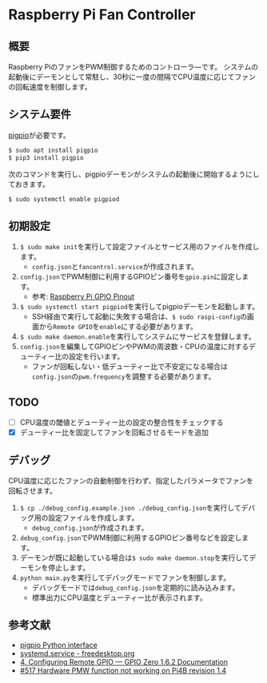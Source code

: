 # Raspberry Pi Fan Controller

## 概要
Raspberry PiのファンをPWM制御するためのコントローラ―です。
システムの起動後にデーモンとして常駐し、30秒に一度の間隔でCPU温度に応じてファンの回転速度を制御します。

## システム要件
[pigpio](https://abyz.me.uk/rpi/pigpio/index.html)が必要です。

```bash
$ sudo apt install pigpio
$ pip3 install pigpio
```

次のコマンドを実行し、pigpioデーモンがシステムの起動後に開始するようにしておきます。

```bash
$ sudo systemctl enable pigpiod
```

## 初期設定
1. `$ sudo make init`を実行して設定ファイルとサービス用のファイルを作成します。
    - `config.json`と`fancontrol.service`が作成されます。
2. `config.json`でPWM制御に利用するGPIOピン番号を`gpio.pin`に設定します。
    - 参考: [Raspberry Pi GPIO Pinout](https://pinout.xyz/)
3. `$ sudo systemctl start pigpiod`を実行してpigpioデーモンを起動します。
    - SSH経由で実行して起動に失敗する場合は、`$ sudo raspi-config`の画面から`Remote GPIO`を`enable`にする必要があります。
4. `$ sudo make daemon.enable`を実行してシステムにサービスを登録します。
5. `config.json`を編集してGPIOピンやPWMの周波数・CPUの温度に対するデューティー比の設定を行います。
    - ファンが回転しない・低デューティー比で不安定になる場合は`config.json`の`pwm.frequency`を調整する必要があります。

## TODO
- [ ] CPU温度の閾値とデューティー比の設定の整合性をチェックする
- [x] デューティー比を固定してファンを回転させるモードを追加

## デバッグ
CPU温度に応じたファンの自動制御を行わず、指定したパラメータでファンを回転させます。

1. `$ cp ./debug_config.example.json ./debug_config.json`を実行してデバッグ用の設定ファイルを作成します。
    - `debug_config.json`が作成されます。
2. `debug_config.json`でPWM制御に利用するGPIOピン番号などを設定します。
3. デーモンが既に起動している場合は`$ sudo make daemon.stop`を実行してデーモンを停止します。
4. `python main.py`を実行してデバッグモードでファンを制御します。
    - デバッグモードでは`debug_config.json`を定期的に読み込みます。
    - 標準出力にCPU温度とデューティー比が表示されます。

## 参考文献
- [pigpio Python interface](https://abyz.me.uk/rpi/pigpio/python.html)
- [systemd.service - freedesktop.org](https://www.freedesktop.org/software/systemd/man/systemd.service.html)
- [4. Configuring Remote GPIO &mdash; GPIO Zero 1.6.2 Documentation](https://gpiozero.readthedocs.io/en/stable/remote_gpio.html)
- [#517 Hardware PMW function not working on Pi4B revision 1.4](https://github.com/joan2937/pigpio/issues/517)
